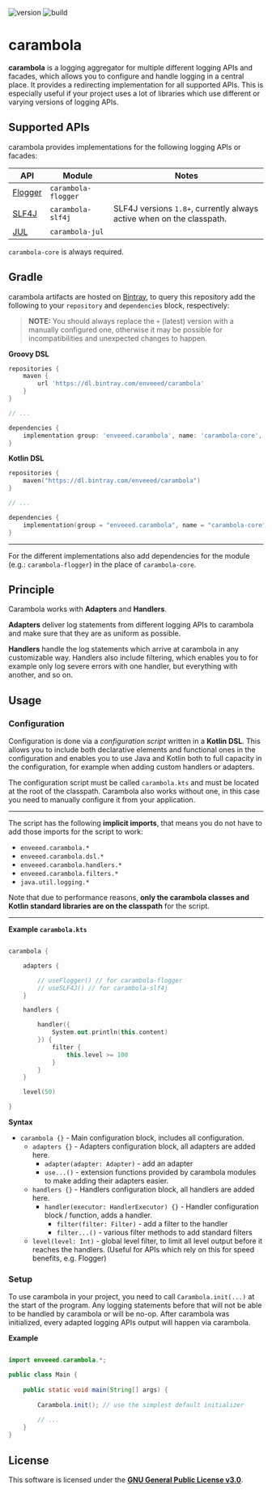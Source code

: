 ![version](https://img.shields.io/badge/dynamic/json.svg?color=%23AFB42B&label=latest&query=name&style=flat-square&url=https%3A%2F%2Fapi.bintray.com%2Fpackages%2Fenveeed%2Fcarambola%2Fcarambola-core%2Fversions%2F_latest&link=https://bintray.com/enveeed/carambola)
![build](https://img.shields.io/travis/com/enveeed/carambola.svg?style=flat-square)

# carambola

**carambola** is a logging aggregator for multiple different logging APIs and facades, 
which allows you to configure and handle logging in a central place. It provides a redirecting implementation for
all supported APIs. This is especially useful if your project uses a lot of libraries 
which use different or varying versions of logging APIs.

## Supported APIs

carambola provides implementations for the following logging APIs or facades:

| API | Module | Notes |
| --- | --- | --- |
| [Flogger][ref_flogger] | `carambola-flogger` |   |
| [SLF4J][ref_slf4j] | `carambola-slf4j` | SLF4J versions `1.8+`, currently always active when on the classpath. |
| [JUL][ref_jul] | `carambola-jul` |  |

`carambola-core` is always required.

[ref_flogger]: https://github.com/google/flogger
[ref_slf4j]: https://slf4j.org
[ref_jul]: https://docs.oracle.com/en/java/javase/11/docs/api/java.logging/java/util/logging/LogManager.html

## Gradle

carambola artifacts are hosted on [Bintray](https://bintray.com/enveeed/carambola), to query this repository
add the following to your `repository` and `dependencies` block, respectively:

> **NOTE:** You should always replace the `+` (latest) version with a manually configured one, otherwise
> it may be possible for incompatibilities and unexpected changes to happen.

**Groovy DSL**
```Groovy
repositories {
    maven {
        url 'https://dl.bintray.com/enveeed/carambola'
    }
}

// ...

dependencies {
    implementation group: 'enveeed.carambola', name: 'carambola-core', version: '+'
}
```

**Kotlin DSL**
```Kotlin
repositories {
    maven("https://dl.bintray.com/enveeed/carambola")
}

// ...

dependencies {
    implementation(group = "enveeed.carambola", name = "carambola-core",version = "+")
}

```

---

For the different implementations also add dependencies for 
the module (e.g.: `carambola-flogger`) in the place of `carambola-core`.

## Principle

Carambola works with **Adapters** and **Handlers**.

**Adapters** deliver log statements
from different logging APIs to carambola and make sure that they are as uniform as possible.

**Handlers** handle the log statements which arrive at carambola in any customizable way.
Handlers also include filtering, which enables you to for example only log severe errors with
one handler, but everything with another, and so on. 

## Usage

### Configuration

Configuration is done via a *configuration script* written in a **Kotlin DSL**. 
This allows you to include both declarative elements and functional ones in the configuration
and enables you to use Java and Kotlin both to full capacity in the configuration, for example
when adding custom handlers or adapters.

The configuration script must be called `carambola.kts` and must be located
at the root of the classpath. Carambola also works without one, in this case you need to manually
configure it from your application.

---

The script has the following **implicit imports**, 
that means you do not have to add those imports for the script to work:

- `enveeed.carambola.*`
- `enveeed.carambola.dsl.*`
- `enveeed.carambola.handlers.*`
- `enveeed.carambola.filters.*`
- `java.util.logging.*`

Note that due to performance reasons, 
**only the carambola classes and Kotlin standard libraries are on the classpath** for the script. 

---

**Example `carambola.kts`**
```Kotlin

carambola {

    adapters {

        // useFlogger() // for carambola-flogger
        // useSLF4J() // for carambola-slf4j
    }

    handlers {

        handler({
            System.out.println(this.content)
        }) {
            filter {
                this.level >= 100
            }
        }
    }

    level(50)

}
```

**Syntax**

- `carambola {}` - Main configuration block, includes all configuration.
  - `adapters {}` - Adapters configuration block, all adapters are added here.
    - `adapter(adapter: Adapter)` - add an adapter
    - `use...()` - extension functions provided by carambola modules to make adding their adapters easier.
  - `handlers {}` - Handlers configuration block, all handlers are added here.
    - `handler(executor: HandlerExecutor) {}` - Handler configuration block / function, adds a handler.
      - `filter(filter: Filter)` - add a filter to the handler
      - `filter...()` - various filter methods to add standard filters
  - `level(level: Int)` - global level filter, to limit all level output before it reaches the handlers. 
  (Useful for APIs which rely on this for speed benefits, e.g. Flogger)

### Setup

To use carambola in your project, you need to call `Carambola.init(...)` at the start
of the program. Any logging statements before that will not be able to be handled by carambola
or will be no-op. After carambola was initialized, every adapted logging APIs output will happen
via carambola.

**Example**

```Java

import enveeed.carambola.*;

public class Main {
    
    public static void main(String[] args) {
        
        Carambola.init(); // use the simplest default initializer
        
        // ...
    }
}

```

## License

This software is licensed under the **[GNU General Public License v3.0](https://www.gnu.org/licenses/)**.